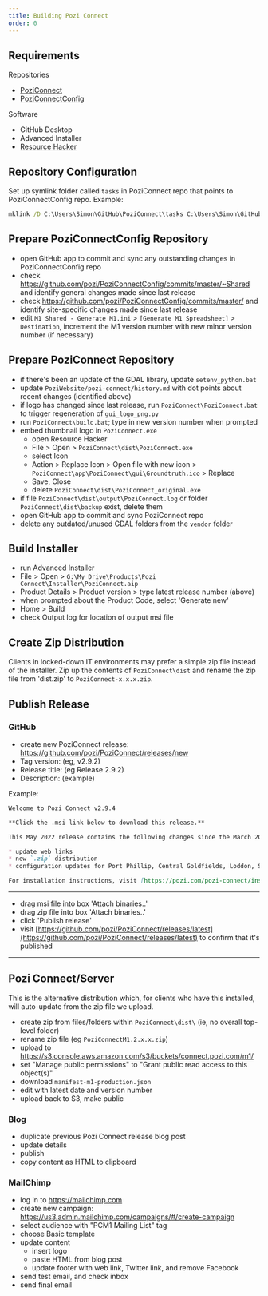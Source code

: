 ```yaml
---
title: Building Pozi Connect
order: 0
---
```


## Requirements

Repositories
* [PoziConnect](https://github.com/pozi/PoziConnect)
* [PoziConnectConfig](https://github.com/pozi/PoziConnectConfig)

Software
* GitHub Desktop
* Advanced Installer
* [Resource Hacker](http://angusj.com/resourcehacker/)

## Repository Configuration

Set up symlink folder called `tasks` in PoziConnect repo that points to PoziConnectConfig repo. Example:

```bat
mklink /D C:\Users\Simon\GitHub\PoziConnect\tasks C:\Users\Simon\GitHub\PoziConnectConfig
```

## Prepare PoziConnectConfig Repository

* open GitHub app to commit and sync any outstanding changes in PoziConnectConfig repo
* check https://github.com/pozi/PoziConnectConfig/commits/master/~Shared and identify general changes made since last release
* check https://github.com/pozi/PoziConnectConfig/commits/master/ and identify site-specific changes made since last release
* edit `M1 Shared - Generate M1.ini` > `[Generate M1 Spreadsheet]` > `Destination`, increment the M1 version number with new minor version number (if necessary)

## Prepare PoziConnect Repository

* if there's been an update of the GDAL library, update `setenv_python.bat`
* update `PoziWebsite/pozi-connect/history.md` with dot points about recent changes (identified above)
* if logo has changed since last release, run `PoziConnect\PoziConnect.bat` to trigger regeneration of `gui_logo_png.py`
* run `PoziConnect\build.bat`; type in new version number when prompted
* embed thumbnail logo in `PoziConnect.exe`
  * open Resource Hacker
  * File > Open > `PoziConnect\dist\PoziConnect.exe`
  * select Icon
  * Action > Replace Icon > Open file with new icon > `PoziConnect\app\PoziConnect\gui\Groundtruth.ico` > Replace
  * Save, Close
  * delete `PoziConnect\dist\PoziConnect_original.exe`
* if file `PoziConnect\dist\output\PoziConnect.log` or folder `PoziConnect\dist\backup` exist, delete them
* open GitHub app to commit and sync PoziConnect repo
* delete any outdated/unused GDAL folders from the `vendor` folder

## Build Installer

* run Advanced Installer
* File > Open > `G:\My Drive\Products\Pozi Connect\Installer\PoziConnect.aip`
* Product Details > Product version > type latest release number (above)
* when prompted about the Product Code, select 'Generate new'
* Home > Build
* check Output log for location of output msi file

## Create Zip Distribution

Clients in locked-down IT environments may prefer a simple zip file instead of the installer. Zip up the contents of `PoziConnect\dist` and rename the zip file from 'dist.zip' to `PoziConnect-x.x.x.zip`.

## Publish Release

### GitHub

* create new PoziConnect release: https://github.com/pozi/PoziConnect/releases/new
* Tag version: (eg, v2.9.2)
* Release title: (eg Release 2.9.2)
* Description: (example)

Example:

```md
Welcome to Pozi Connect v2.9.4

**Click the .msi link below to download this release.**

This May 2022 release contains the following changes since the March 2022 (v2.9.3) release:

* update web links
* new `.zip` distribution
* configuration updates for Port Phillip, Central Goldfields, Loddon, Strathbogie

For installation instructions, visit [https://pozi.com/pozi-connect/installation/](https://pozi.com/pozi-connect/installation/).
```

---

* drag msi file into box 'Attach binaries..'
* drag zip file into box 'Attach binaries..'
* click 'Publish release'
* visit [https://github.com/pozi/PoziConnect/releases/latest](https://github.com/pozi/PoziConnect/releases/latest) to confirm that it's published

---

## Pozi Connect/Server

This is the alternative distribution which, for clients who have this installed, will auto-update from the zip file we upload.

* create zip from files/folders within `PoziConnect\dist\` (ie, no overall top-level folder)
* rename zip file (eg `PoziConnectM1.2.x.x.zip`)
* upload to https://s3.console.aws.amazon.com/s3/buckets/connect.pozi.com/m1/
* set "Manage public permissions" to "Grant public read access to this object(s)"
* download `manifest-m1-production.json`
* edit with latest date and version number
* upload back to S3, make public

### Blog

* duplicate previous Pozi Connect release blog post
* update details
* publish
* copy content as HTML to clipboard

### MailChimp

* log in to https://mailchimp.com
* create new campaign: https://us3.admin.mailchimp.com/campaigns/#/create-campaign
* select audience with "PCM1 Mailing List" tag
* choose Basic template
* update content
  * insert logo
  * paste HTML from blog post
  * update footer with web link, Twitter link, and remove Facebook
* send test email, and check inbox
* send final email
